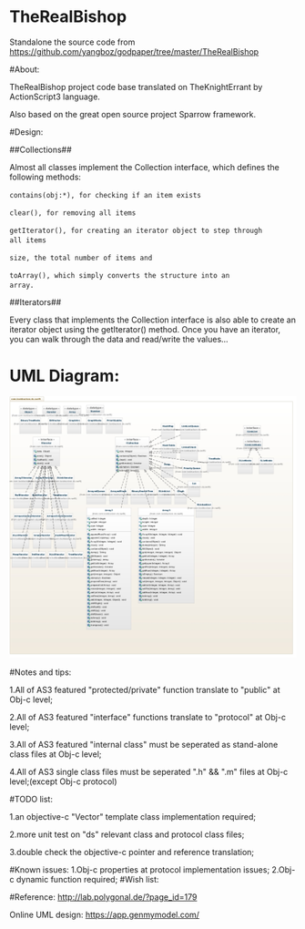 TheRealBishop
=============

Standalone the source code from https://github.com/yangboz/godpaper/tree/master/TheRealBishop

#About:

TheRealBishop project code base translated on TheKnightErrant by ActionScript3 language.

Also based on the great open source project Sparrow framework.

#Design:

##Collections##

Almost all classes implement the Collection interface, which defines the following methods:

<code>contains(obj:*), for checking if an item exists</code>

<code>clear(), for removing all items</code>

<code>getIterator(), for creating an iterator object to step through all items</code>

<code>size, the total number of items and</code>

<code>toArray(), which simply converts the structure into an array.</code>

##Iterators##

Every class that implements the Collection interface is also able to create an iterator object using the getIterator() method. Once you have an iterator, you can walk through the data and read/write the values...


# UML Diagram:

![Screenshot of "UML Diagram"](https://raw.githubusercontent.com/yangboz/TheRealBishop/master/assets/UML_DataStructure.jpeg)

#Notes and tips:

1.All of AS3 featured "protected/private" function translate to "public" at Obj-c level;

2.All of AS3 featured "interface" functions translate to "protocol" at Obj-c level;

3.All of AS3 featured "internal class" must be seperated as stand-alone class files at Obj-c level;

4.All of AS3 single class files must be seperated ".h" && ".m" files at Obj-c level;(except Obj-c protocol)

#TODO list:

1.an objective-c "Vector" template class implementation required;

2.more unit test on "ds" relevant class and protocol class files;

3.double check the objective-c pointer and reference translation;


#Known issues:
1.Obj-c properties at protocol implementation issues;
2.Obj-c dynamic function required;
#Wish list:

#Reference:
http://lab.polygonal.de/?page_id=179

Online UML design: https://app.genmymodel.com/
